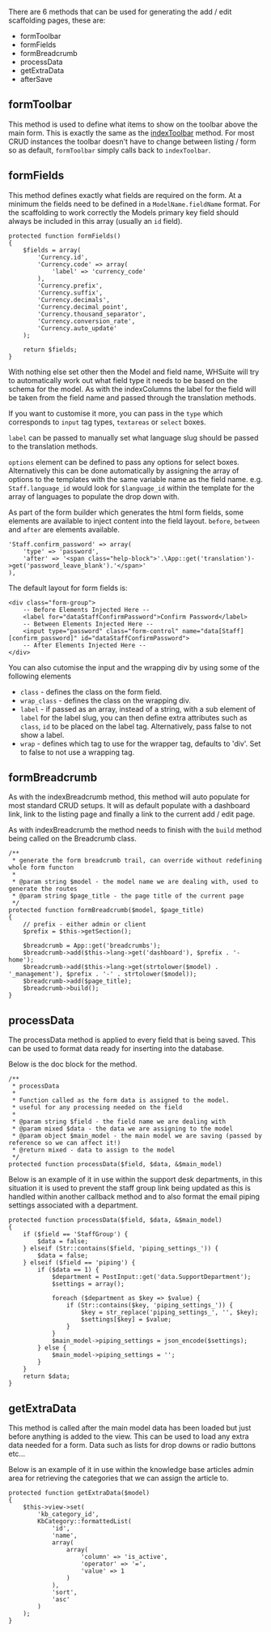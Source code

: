 There are 6 methods that can be used for generating the add / edit scaffolding pages, these are:

* formToolbar
* formFields
* formBreadcrumb
* processData
* getExtraData
* afterSave

## formToolbar

This method is used to define what items to show on the toolbar above the main form. This is exactly the same as the [indexToolbar](/Developer/App/Scaffolding/Listing) method. For most CRUD instances the toolbar doesn't have to change between listing / form so as default, `formToolbar` simply calls back to `indexToolbar`.

## formFields

This method defines exactly what fields are required on the form. At a minimum the fields need to be defined in a `ModelName.fieldName` format. For the scaffolding to work correctly the Models primary key field should always be included in this array (usually an `id` field).

    protected function formFields()
    {
        $fields = array(
            'Currency.id',
            'Currency.code' => array(
                'label' => 'currency_code'
            ),
            'Currency.prefix',
            'Currency.suffix',
            'Currency.decimals',
            'Currency.decimal_point',
            'Currency.thousand_separator',
            'Currency.conversion_rate',
            'Currency.auto_update'
        );

        return $fields;
    }
    
With nothing else set other then the Model and field name, WHSuite will try to automatically work out what field type it needs to be based on the schema for the model. As with the indexColumns the label for the field will be taken from the field name and passed through the translation methods.

If you want to customise it more, you can pass in the `type` which corresponds to `input` tag types, `textareas` or `select` boxes. 

`label` can be passed to manually set what language slug should be  passed to the translation methods.

`options` element can be defined to pass any options for select boxes. Alternatively this can be done automatically by assigning the array of options to the templates with the same variable name as the field name. e.g. `Staff.language_id` would look for `$language_id` within the template for the array of languages to populate the drop down with.

As part of the form builder which generates the html form fields, some elements are available to inject content into the field layout. `before`, `between` and `after` are elements available.

    'Staff.confirm_password' => array(
        'type' => 'password',
        'after' => '<span class="help-block">'.\App::get('translation')->get('password_leave_blank').'</span>'
    ),
    
The default layout for form fields is:

	<div class="form-group">
		-- Before Elements Injected Here --
		<label for="dataStaffConfirmPassword">Confirm Password</label>
		-- Between Elements Injected Here --
		<input type="password" class="form-control" name="data[Staff][confirm_password]" id="dataStaffConfirmPassword">
		-- After Elements Injected Here --
	</div>

You can also cutomise the input and the wrapping div by using some of the following elements

* `class` - defines the class on the form field.
* `wrap_class` - defines the class on the wrapping div.
* `label` - if passed as an array, instead of a string, with a sub element of `label` for the label slug, you can then define extra attributes such as `class`, `id` to be placed on the label tag. Alternatively, pass false to not show a label.
* `wrap` - defines which tag to use for the wrapper tag, defaults to 'div'. Set to false to not use a wrapping tag.

## formBreadcrumb

As with the indexBreadcrumb method, this method will auto populate for most standard CRUD setups. It will as default populate with a dashboard link, link to the listing page and finally a link to the current add / edit page.

As with indexBreadcrumb the method needs to finish with the `build` method being called on the Breadcrumb class.

    /**
     * generate the form breadcrumb trail, can override without redefining whole form functon
     *
     * @param string $model - the model name we are dealing with, used to generate the routes
     * @param string $page_title - the page title of the current page
     */
    protected function formBreadcrumb($model, $page_title)
    {
        // prefix - either admin or client
        $prefix = $this->getSection();

        $breadcrumb = App::get('breadcrumbs');
        $breadcrumb->add($this->lang->get('dashboard'), $prefix . '-home');
        $breadcrumb->add($this->lang->get(strtolower($model) . '_management'), $prefix . '-' . strtolower($model));
        $breadcrumb->add($page_title);
        $breadcrumb->build();
    }

## processData

The processData method is applied to every field that is being saved. This can be used to format data ready for inserting into the database.

Below is the doc block for the method.

    /**
     * processData
     *
     * Function called as the form data is assigned to the model.
     * useful for any processing needed on the field
     *
     * @param string $field - the field name we are dealing with
     * @param mixed $data - the data we are assigning to the model
     * @param object $main_model - the main model we are saving (passed by reference so we can affect it!)
     * @return mixed - data to assign to the model
     */
    protected function processData($field, $data, &$main_model)
    
Below is an example of it in use within the support desk departments, in this situation it is used to prevent the staff group link being updated as this is handled within another callback method and to also format the email piping settings associated with a department.

    protected function processData($field, $data, &$main_model)
    {
        if ($field == 'StaffGroup') {
            $data = false;
        } elseif (Str::contains($field, 'piping_settings_')) {
            $data = false;
        } elseif ($field == 'piping') {
            if ($data == 1) {
                $department = PostInput::get('data.SupportDepartment');
                $settings = array();

                foreach ($department as $key => $value) {
                    if (Str::contains($key, 'piping_settings_')) {
                        $key = str_replace('piping_settings_', '', $key);
                        $settings[$key] = $value;
                    }
                }
                $main_model->piping_settings = json_encode($settings);
            } else {
                $main_model->piping_settings = '';
            }
        }
        return $data;
    }
    
## getExtraData

This method is called after the main model data has been loaded but just before anything is added to the view. This can be used to load any extra data needed for a form. Data such as lists for drop downs or radio buttons etc...

Below is an example of it in use within the knowledge base articles admin area for retrieving the categories that we can assign the article to.

    protected function getExtraData($model)
    {
        $this->view->set(
            'kb_category_id',
            KbCategory::formattedList(
                'id',
                'name',
                array(
                    array(
                        'column' => 'is_active',
                        'operator' => '=',
                        'value' => 1
                    )
                ),
                'sort',
                'asc'
            )
        );
    }